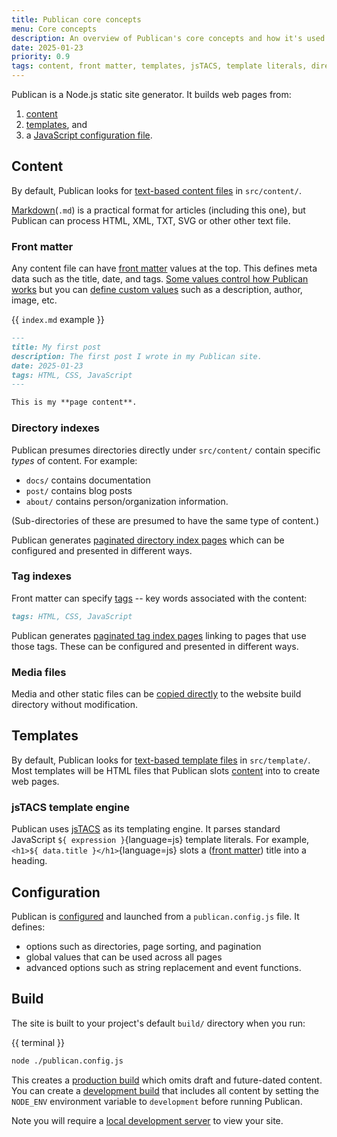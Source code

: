 ```yaml
---
title: Publican core concepts
menu: Core concepts
description: An overview of Publican's core concepts and how it's used to build a static site. Please read this first!
date: 2025-01-23
priority: 0.9
tags: content, front matter, templates, jsTACS, template literals, directory index, tag index, pass through, configure
---
```


Publican is a Node.js static site generator. It builds web pages from:

1. [content](#content)
1. [templates](#templates), and
1. a [JavaScript configuration file](#configuration).


## Content

By default, Publican looks for [text-based content files](--ROOT--docs/setup/content/) in `src/content/`.

[Markdown](--ROOT--docs/setup/content/#markdown)(`.md`) is a practical format for articles (including this one), but Publican can process HTML, XML, TXT, SVG or other other text file.


### Front matter

Any content file can have [front matter](--ROOT--docs/setup/content/#front-matter) values at the top. This defines meta data such as the title, date, and tags. [Some values control how Publican works](--ROOT--docs/reference/front-matter/#publican-values) but you can [define custom values](--ROOT--docs/reference/front-matter/#custom-front-matter) such as a description, author, image, etc.

{{ `index.md` example }}
```md
---
title: My first post
description: The first post I wrote in my Publican site.
date: 2025-01-23
tags: HTML, CSS, JavaScript
---

This is my **page content**.
```


### Directory indexes

Publican presumes directories directly under `src/content/` contain specific *types* of content. For example:

* `docs/` contains documentation
* `post/` contains blog posts
* `about/` contains person/organization information.

(Sub-directories of these are presumed to have the same type of content.)

Publican generates [paginated directory index pages](--ROOT--docs/setup/directory-indexes/) which can be configured and presented in different ways.


### Tag indexes

Front matter can specify [tags](--ROOT--docs/reference/front-matter/#tags) -- key words associated with the content:

```md
tags: HTML, CSS, JavaScript
```

Publican generates [paginated tag index pages](--ROOT--docs/setup/tag-indexes/) linking to pages that use those tags. These can be configured and presented in different ways.


### Media files

Media and other static files can be [copied directly](--ROOT--docs/setup/pass-through-files/) to the website build directory without modification.


## Templates

By default, Publican looks for [text-based template files](--ROOT--docs/setup/templates/) in `src/template/`. Most templates will be HTML files that Publican slots [content](#content) into to create web pages.


### jsTACS template engine

Publican uses [jsTACS](--ROOT--docs/setup/jstacs/) as its templating engine. It parses standard JavaScript `${ expression }`{language=js} template literals. For example, `<h1>${ data.title }</h1>`{language=js} slots a ([front matter](#front-matter)) title into a heading.


## Configuration

Publican is [configured](--ROOT--docs/setup/configuration/) and launched from a `publican.config.js` file. It defines:

* options such as directories, page sorting, and pagination
* global values that can be used across all pages
* advanced options such as string replacement and event functions.


## Build

The site is built to your project's default `build/` directory when you run:

{{ terminal }}
```bash
node ./publican.config.js
```

This creates a [production build](--ROOT--docs/quickstart/build/#production-mode) which omits draft and future-dated content. You can create a [development build](--ROOT--docs/quickstart/build/#development-mode) that includes all content by setting the `NODE_ENV` environment variable to `development` before running Publican.

Note you will require a [local development server](--ROOT--docs/quickstart/build/#local-web-server) to view your site.
